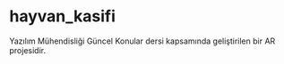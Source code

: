 # hayvan_kasifi
Yazılım Mühendisliği Güncel Konular dersi kapsamında geliştirilen bir AR projesidir.
